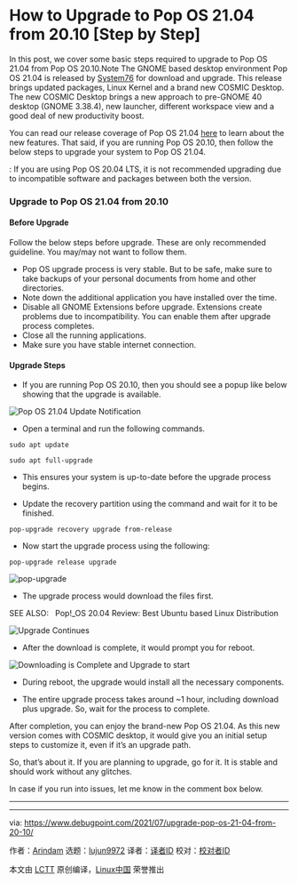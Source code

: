 [#]: subject: (How to Upgrade to Pop OS 21.04 from 20.10 [Step by Step])
[#]: via: (https://www.debugpoint.com/2021/07/upgrade-pop-os-21-04-from-20-10/)
[#]: author: (Arindam https://www.debugpoint.com/author/admin1/)
[#]: collector: (lujun9972)
[#]: translator: ( )
[#]: reviewer: ( )
[#]: publisher: ( )
[#]: url: ( )

How to Upgrade to Pop OS 21.04 from 20.10 [Step by Step]
======
In this post, we cover some basic steps required to upgrade to Pop OS
21.04 from Pop OS 20.10.Note
The GNOME based desktop environment Pop OS 21.04 is released by [System76][1] for download and upgrade. This release brings updated packages, Linux Kernel and a brand new COSMIC Desktop. The new COSMIC Desktop brings a new approach to pre-GNOME 40 desktop (GNOME 3.38.4), new launcher, different workspace view and a good deal of new productivity boost.

You can read our release coverage of Pop OS 21.04 [here][2] to learn about the new features. That said, if you are running Pop OS 20.10, then follow the below steps to upgrade your system to Pop OS 21.04.

: If you are using Pop OS 20.04 LTS, it is not recommended upgrading due to incompatible software and packages between both the version.

### Upgrade to Pop OS 21.04 from 20.10

#### Before Upgrade

Follow the below steps before upgrade. These are only recommended guideline. You may/may not want to follow them.

  * Pop OS upgrade process is very stable. But to be safe, make sure to take backups of your personal documents from home and other directories.
  * Note down the additional application you have installed over the time.
  * Disable all GNOME Extensions before upgrade. Extensions create problems due to incompatibility. You can enable them after upgrade process completes.
  * Close all the running applications.
  * Make sure you have stable internet connection.



#### Upgrade Steps

  * If you are running Pop OS 20.10, then you should see a popup like below showing that the upgrade is available.



![Pop OS 21.04 Update Notification][3]

  * Open a terminal and run the following commands.



```
sudo apt update
```

```
sudo apt full-upgrade
```

  * This ensures your system is up-to-date before the upgrade process begins.


  * Update the recovery partition using the command and wait for it to be finished.



```
pop-upgrade recovery upgrade from-release
```

  * Now start the upgrade process using the following:



```
pop-upgrade release upgrade
```

![pop-upgrade][4]

  * The upgrade process would download the files first.



[][5]

SEE ALSO:   Pop!_OS 20.04 Review: Best Ubuntu based Linux Distribution

![Upgrade Continues][6]

  * After the download is complete, it would prompt you for reboot.



![Downloading is Complete and Upgrade to start][7]

  * During reboot, the upgrade would install all the necessary components.


  * The entire upgrade process takes around ~1 hour, including download plus upgrade. So, wait for the process to complete.



After completion, you can enjoy the brand-new Pop OS 21.04. As this new version comes with COSMIC desktop, it would give you an initial setup steps to customize it, even if it’s an upgrade path.

So, that’s about it. If you are planning to upgrade, go for it. It is stable and should work without any glitches.

In case if you run into issues, let me know in the comment box below.

* * *

--------------------------------------------------------------------------------

via: https://www.debugpoint.com/2021/07/upgrade-pop-os-21-04-from-20-10/

作者：[Arindam][a]
选题：[lujun9972][b]
译者：[译者ID](https://github.com/译者ID)
校对：[校对者ID](https://github.com/校对者ID)

本文由 [LCTT](https://github.com/LCTT/TranslateProject) 原创编译，[Linux中国](https://linux.cn/) 荣誉推出

[a]: https://www.debugpoint.com/author/admin1/
[b]: https://github.com/lujun9972
[1]: https://system76.com/
[2]: https://www.debugpoint.com/2021/06/pop-os-21-04-release/
[3]: https://www.debugpoint.com/blog/wp-content/uploads/2021/07/Pop-OS-21.04-Update-Notification.png
[4]: https://www.debugpoint.com/blog/wp-content/uploads/2021/07/pop-upgrade.png
[5]: https://www.debugpoint.com/2020/05/pop-os-20-04-review/
[6]: https://www.debugpoint.com/blog/wp-content/uploads/2021/07/Upgrade-Continues.png
[7]: https://www.debugpoint.com/blog/wp-content/uploads/2021/07/Downloading-is-Complete-and-Upgrade-to-start.png

